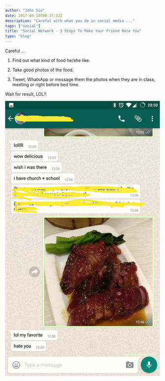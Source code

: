 ```yaml
---
author: "John Siu"
date: 2017-04-10T08:37:52Z
description: "Careful with what you do in social media ..."
tags: ["social"]
title: "Social Network - 3 Steps To Make Your Friend Hate You"
type: "blog"
---
```


Careful ...
<!--more-->

1. Find out what kind of food he/she like.

2. Take good photos of the food.

3. Tweet, WhatsApp or message them the photos when they are in class, meeting or right before bed time.

Wait for result, LOL!!

![LOL](//raw.githubusercontent.com/J-Siu/johnsiu.com/master/static/img/social.jpg)
